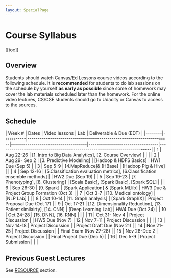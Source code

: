 ```yaml
---
layout: SpecialPage
---
```

# Course Syllabus

[[toc]]

## Overview

<!--Both on-campus and OMS student should watch  Udacity course videos. On-campus student should watch video before class. Deliverable due dates apply to both OMS and on-campus student.-->
Students should watch Canvas/Ed Lessons course videos according to the following schedule. It is **recommended** for students to do lab sessions on the schedule by yourself **as early as possible** since some of homework may cover the lab materials scheduled later than the homework.
For the online video lectures, CS/CSE students should go to Udacity or Canvas to access to the sources.
## Schedule
<!-- update @Dec 2, 2020 -->
<!-- 
| Week # | Dates     |  Video lessons                       | Lab                              | Deliverable Due                                                          | 
|--------|-----------|---------------------------------------------------------------------|-------------------------------------|----------------------------------|--------------------------------------------------------------------------| 
| 1      | Jan 10-14  |  [1. Intro to Big Data Analytics], [2. Course Overview]     |                        |                                                                          | 
| 2      | Jan 17-21 |  [3. Predictive Modeling]              |   [Hadoop & HDFS Basics]                               |    HW1 Due (Jan 23)                                                                       | 
| 3      | Jan 24-28 |  [4.MapReduce]& [HBase]                  |   [Hadoop Pig & Hive]                               |                                                           | 
| 4      | Jan 31-Feb 4 |  [5.Classification evaluation metrics], [6.Classification ensemble methods] |                             |   HW2 Due (Feb 6)                                                                        | 
| 5      | Feb 7-11  |  [7. Phenotyping], [8. Clustering]                      |  [Scala Basic], [Spark Basic], [Spark SQL]                                |                                                                          | 
| 6      | Feb 14-18 |  [9. Spark]                            |   [Spark Application] & [Spark MLlib]                               |    HW3 Due & Project Group Formation (Feb 20)                                                                      | 
| 7      | Feb 21-25 |  [10. Medical ontology]                 |  [NLP Lab]                                |                                                                          | 
| 8      | Feb 28-Mar 4 |  [11. Graph analysis]                  | [Spark GraphX]                                 |   Project Proposal Due (Mar 6)                                                                        | 
| 9      | Mar 7-11  |  [12. Dimensionality Reduction], [13. Patient similairty], [14. CNN]        |   [Deep Learning Lab]                               |       HW4 Due (Mar 13)                                                                   | 
| 10     | Mar 14-18 |   [15. DNN], [16. RNN]               | |                                                                          | 
| 11     | Mar 21-25 |   Project Discussion                                    |                                  |                                                                           HW5 Due (Mar 27)
| 12     | Mar 28- Apr 1 |  Project Discussion                                                 |                                     |                                   | 
| 13     | Apr 4-8 |  Project Discussion                                    |                                  |                                                Project Draft Due (Apr 10)                          | 
| 14     | Apr 11-15 |  Project Discussion                                    |                                  |                       Final Exam (Apr 17)                                                   | 
| 15     | Apr 18-22 |  Project Discussion                                     |                                  |       Final Project Due (code + presentation + final paper) (Apr 24)                                                                   | 
| 16     | Apr 25-29 |   Project Submission                                    |                                  |  |  
-->


| Week # | Dates     |  Video lessons                       | Lab                              | Deliverable & Due (EDT)                                                         | 
|--------|-----------|---------------------------------------------------------------------|-------------------------------------|----------------------------------|--------------------------------------------------------------------------| 
| 1      | Aug 22-26  |  [1. Intro to Big Data Analytics], [2. Course Overview]     |                        |                                                                          | 
| 2      | Aug 29- Sep 2 |  [3. Predictive Modeling]              |   [Hadoop & HDFS Basics]                               |    HW1 Due (Sep 5)                                                                       | 
| 3      | Sep 5-9 |  [4.MapReduce]& [HBase]                  |   [Hadoop Pig & Hive]                               |                                                           | 
| 4      | Sep 12-16 |  [5.Classification evaluation metrics], [6.Classification ensemble methods] |                             |   HW2 Due (Sep 19)                                                                        | 
| 5      | Sep 19-23  |  [7. Phenotyping], [8. Clustering]                      |  [Scala Basic], [Spark Basic], [Spark SQL]                                |                                                                          | 
| 6      | Sep 26-30 |  [9. Spark]                            |   [Spark Application] & [Spark MLlib]                               |    HW3 Due & Project Group Formation (Oct 3)                                                                      | 
| 7      | Oct 3-7 |  [10. Medical ontology]                 |  [NLP Lab]                                |                                                                          | 
| 8      | Oct 10-14 |  [11. Graph analysis]                  | [Spark GraphX]                                 |   Project Proposal Due (Oct 17)                                                                        | 
| 9      | Oct 17-21  |  [12. Dimensionality Reduction], [13. Patient similairty], [14. CNN]        |   [Deep Learning Lab]                               |       HW4 Due (Oct 24)                                                                   | 
| 10     | Oct 24-28 |   [15. DNN], [16. RNN]               | |                                                                          | 
| 11     | Oct 31- Nov 4 |   Project Discussion                                    |                                  |                                                                           HW5 Due (Nov 7)
| 12     | Nov 7-11 |  Project Discussion                                                 |                                     |                                   | 
| 13     | Nov 14-18 |  Project Discussion                                    |                                  |                                                Project Draft Due (Nov 21)                          | 
| 14     | Nov 21-25 |  Project Discussion                                    |                                  |               Final Exam (Nov 27-28)                                                           | 
| 15     | Nov 28-Dec 2 |  Project Discussion                                     |                                  |           Final Project Due (Dec 5)                                                               | 
| 16     | Dec 5-9 |   Project Submission                                    |                                  |                    |  


## Previous Guest Lectures

See [RESOURCE](/resource.html) section.
